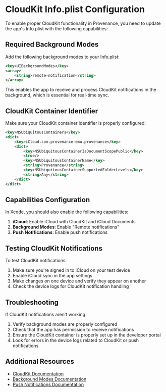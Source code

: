 # CloudKit Info.plist Configuration

To enable proper CloudKit functionality in Provenance, you need to update the app's Info.plist with the following capabilities:

## Required Background Modes

Add the following background modes to your Info.plist:

```xml
<key>UIBackgroundModes</key>
<array>
    <string>remote-notification</string>
</array>
```

This enables the app to receive and process CloudKit notifications in the background, which is essential for real-time sync.

## CloudKit Container Identifier

Make sure your CloudKit container identifier is properly configured:

```xml
<key>NSUbiquitousContainers</key>
<dict>
    <key>iCloud.com.provenance-emu.provenance</key>
    <dict>
        <key>NSUbiquitousContainerIsDocumentScopePublic</key>
        <true/>
        <key>NSUbiquitousContainerName</key>
        <string>Provenance</string>
        <key>NSUbiquitousContainerSupportedFolderLevels</key>
        <string>Any</string>
    </dict>
</dict>
```

## Capabilities Configuration

In Xcode, you should also enable the following capabilities:

1. **iCloud**: Enable iCloud with CloudKit and iCloud Documents
2. **Background Modes**: Enable "Remote notifications"
3. **Push Notifications**: Enable push notifications

## Testing CloudKit Notifications

To test CloudKit notifications:

1. Make sure you're signed in to iCloud on your test device
2. Enable iCloud sync in the app settings
3. Make changes on one device and verify they appear on another
4. Check the device logs for CloudKit notification handling

## Troubleshooting

If CloudKit notifications aren't working:

1. Verify background modes are properly configured
2. Check that the app has permission to receive notifications
3. Ensure the CloudKit container is properly set up in the developer portal
4. Look for errors in the device logs related to CloudKit or push notifications

## Additional Resources

- [CloudKit Documentation](https://developer.apple.com/documentation/cloudkit)
- [Background Modes Documentation](https://developer.apple.com/documentation/bundleresources/information_property_list/uibackgroundmodes)
- [Push Notifications Documentation](https://developer.apple.com/documentation/usernotifications)
